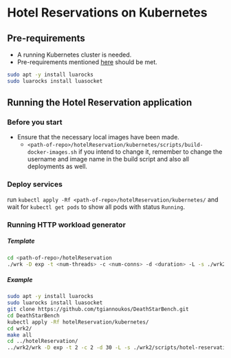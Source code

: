 # Hotel Reservations on Kubernetes

## Pre-requirements

- A running Kubernetes cluster is needed.
- Pre-requirements mentioned [here](https://github.com/delimitrou/DeathStarBench/blob/master/hotelReservation/README.md) should be met.

```bash
sudo apt -y install luarocks
sudo luarocks install luasocket
```

## Running the Hotel Reservation application

### Before you start

- Ensure that the necessary local images have been made.
  - `<path-of-repo>/hotelReservation/kubernetes/scripts/build-docker-images.sh`
  if you intend to change it, remember to change the username and image name in the build script and also all deployments as well.
### Deploy services

run `kubectl apply -Rf <path-of-repo>/hotelReservation/kubernetes/`
and wait for `kubectl get pods` to show all pods with status `Running`.


### Running HTTP workload generator

##### Template
```bash
cd <path-of-repo>/hotelReservation
./wrk -D exp -t <num-threads> -c <num-conns> -d <duration> -L -s ./wrk2/scripts/hotel-reservation/mixed-workload_type_1.lua http://<external-ip-address>:5000 -R <reqs-per-sec>
```

##### Example
```bash
sudo apt -y install luarocks
sudo luarocks install luasocket
git clone https://github.com/tgiannoukos/DeathStarBench.git
cd DeathStarBench
kubectl apply -Rf hotelReservation/kubernetes/
cd wrk2/
make all
cd ../hotelReservation/
../wrk2/wrk -D exp -t 2 -c 2 -d 30 -L -s ./wrk2/scripts/hotel-reservation/mixed-workload_type_1.lua http://1.2.4.114:5000 -R 2

```
